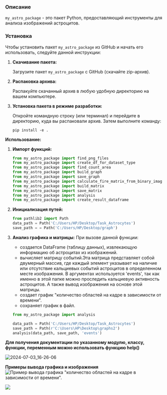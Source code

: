 ### Описание

`my_astro_package` - это пакет Python, предоставляющий инструменты для анализа изображений астроцитов.

### Установка

Чтобы установить пакет `my_astro_package` из GitHub и начать его использовать, следуйте данной инструкции:

1. **Скачивание пакета:**

   Загрузите пакет `my_astro_package` с GitHub (скачайте zip-архив).

2. **Распаковка архива:**

   Распакуйте скачанный архив в любую удобную директорию на вашем компьютере.

3. **Установка пакета в режиме разработки:**

   Откройте командную строку (или терминал) и перейдите в директорию, куда вы распаковали архив. Затем выполните команду:

   ```
   pip install -e .
   ```
**Использование:**

1. **Импорт функций:**

   ```python
   from my_astro_package import find_png_files
   from my_astro_package import create_df_for_dataset_type
   from my_astro_package import find_count_area
   from my_astro_package import build_graph
   from my_astro_package import save_graph
   from my_astro_package import calculate_fire_matrix_from_binary_images
   from my_astro_package import build_matrix
   from my_astro_package import save_matrix
   from my_astro_package import analysis
   from my_astro_package import create_result_dataframe
   ```
2. **Инициализация путей:**

   ```python
   from pathlib2 import Path
   data_path = Path('C:/Users/HP/Desktop/Task_Astrocytes')
   save_path = = Path('C:/Users/HP/Desktop/graph')

3. **Анализ графика и матрицы:**
 При вызове данной функции:
   *  создается DataFrame (таблицу данных), извлекающую информацию об астроцитах из изображений.
   *  вычисляет матрицу событий.Эта матрица представляет собой двумерный массив, где каждый элемент указывает на наличие или отсутствие кальциевых событий астроцитов в определенном месте изображения. В аргументах используется 'events', так как именно в этой папке можно проследить кальциевую активность астроцитов. А также вывод изображения на основе этой матрицы.
   *  создает график "количество областей на кадре в зависимости от времени".
   *  сохраняет график в файл.

   ```python
   from my_astro_package import analysis

   data_path = Path('C:/Users/HP/Desktop/Task_Astrocytes')
   save_path = Path(r'C:\Users\HP\Desktop\graphs2') 
   analysis(data_path, save_path, 'events')
   ```

**Для получения документации по указанному модулю, классу, функции, переменным можно использовать функцию help()**

![2024-07-03_16-26-06](https://github.com/KarinaBikmaeva/astrosite_test/assets/171484912/22584ef6-840f-4884-ac0c-ec099ef32aa8)

 **Примеры вывода графика и изображения**
![Пример вывода графика "количество областей на кадре в зависимости от времени".](https://github.com/KarinaBikmaeva/astrosite_test/blob/main/2024-07-03_16-26-26.png)

 <img align="left"  src="https://github.com/KarinaBikmaeva/astrosite_test/blob/main/2024-07-03_16-27-06.png">

